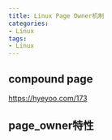 ```yaml
---
title: Linux Page Owner机制
categories: 
- Linux
tags:
- Linux
---
```


## compound page
https://hyeyoo.com/173

## page_owner特性



